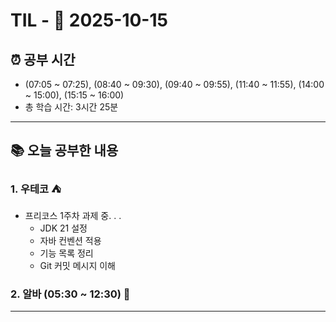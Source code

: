 # TIL - 📅 2025-10-15

## ⏰ 공부 시간
- (07:05 ~ 07:25), (08:40 ~ 09:30), (09:40 ~ 09:55), (11:40 ~ 11:55), (14:00 ~ 15:00), (15:15 ~ 16:00)
- 총 학습 시간: 3시간 25분

---

## 📚 오늘 공부한 내용
### 1. 우테코 ⛺
- 프리코스 1주차 과제 중. . .
  - JDK 21 설정
  - 자바 컨벤션 적용
  - 기능 목록 정리
  - Git 커밋 메시지 이해

### 2. 알바 (05:30 ~ 12:30) 👷

---
